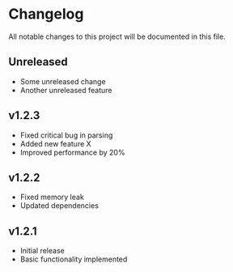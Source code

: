 # Changelog

All notable changes to this project will be documented in this file.

## Unreleased

- Some unreleased change
- Another unreleased feature

## v1.2.3

- Fixed critical bug in parsing
- Added new feature X
- Improved performance by 20%

## v1.2.2

- Fixed memory leak
- Updated dependencies

## v1.2.1

- Initial release
- Basic functionality implemented